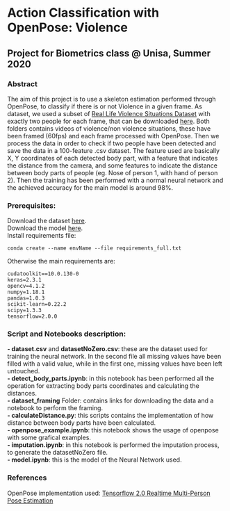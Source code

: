 # Action Classification with OpenPose: Violence
## Project for Biometrics class @ Unisa, Summer 2020

###  Abstract
  
The aim of this project is to use a skeleton estimation performed through OpenPose, to classify if there is or not Violence in a given frame. As dataset, we used a subset of [Real Life Violence Situations Dataset](https://www.kaggle.com/mohamedmustafa/real-life-violence-situations-dataset) with exactly two people for each frame, that can be downloaded [here](https://gofile.io/d/bwIIOh). Both folders contains videos of violence/non violence situations, these have been framed (60fps) and each frame processed with OpenPose. Then we process the data in order to check if two people have been detected and save the data in a 100-feature .csv dataset. The feature used are basically X, Y coordinates of each detected body part, with a feature that indicates the distance from the camera, and some features to indicate the distance between body parts of people (eg. Nose of person 1, with hand of person 2). Then the training has been performed with a normal neural network and the achieved accuracy for the main model is around 98%.


### Prerequisites:
Download the dataset [here](https://gofile.io/d/bwIIOh).  
Download the model [here](https://gofile.io/d/Fq1iHY).  
Install requirements file:  
```
conda create --name envName --file requirements_full.txt
```
Otherwise the main requirements are:
```
cudatoolkit==10.0.130-0
keras=2.3.1
opencv=4.1.2
numpy=1.18.1
pandas=1.0.3
scikit-learn=0.22.2
scipy=1.3.3
tensorflow=2.0.0

```

### Script and Notebooks description:
**- dataset.csv** and **datasetNoZero.csv**: these are the dataset used for training the neural network. In the second file all missing values have been filled with a valid value, while in the first one, missing values have been left untouched.  
**- detect_body_parts.ipynb**: in this notebook has been performed all the operation for extracting body parts coordinates and calculating the distances.  
**- dataset_framing** Folder: contains links for downloading the data and a notebook to perform the framing.   
**- calculateDistance.py**: this scripts contains the implementation of how distance between body parts have been calculated.  
**- openpose_example.ipynb**: this notebook shows the usage of openpose with some grafical examples.  
**- imputation.ipynb**: in this notebook is performed the imputation process, to generate the datasetNoZero file.  
**- model.ipynb**: this is the model of the Neural Network used.  

### References
OpenPose implementation used: [Tensorflow 2.0 Realtime Multi-Person Pose Estimation](https://github.com/michalfaber/tensorflow_Realtime_Multi-Person_Pose_Estimation)
